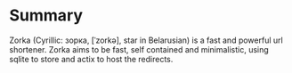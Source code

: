# Summary

Zorka (Cyrillic: зорка, [ˈzorkə], star in Belarusian) is a fast and powerful url shortener.
Zorka aims to be fast, self contained and minimalistic, using sqlite to store and actix to host the redirects.
